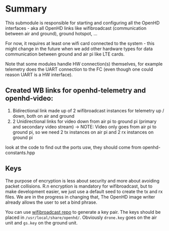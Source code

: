 # Summary

This submodule is responsible for starting and configuring all the OpenHD
interfaces - aka all OpenHD links like wifibroadcast (communication between air and ground),
ground hotspot, ...

For now, it requires at least one wifi card connected to the system - this might change in the 
future when we add other hardware types for data communication between ground and air pi
like LTE cards.

Note that some modules handle HW connection(s) themselves, for example telemetry does the UART
connection to the FC (even though one could reason UART is a HW interface).

## Created WB links for openhd-telemetry and openhd-video:
1) Bidirectional link made up of 2 wifibroadcast instances for telemetry up / down, both on air and ground
2) 2 Unidirectional links for video down from air pi to ground pi (primary and secondary video stream)
   -> NOTE: Video only goes from air pi to ground pi, so we need 2 tx instances on air pi and 2 rx instances on ground
   pi

look at the code to find out the ports usw, they should come from openhd-constants.hpp

## Keys
The purpose of encryption is less about security and more about avoiding packet collisions.
R.n encryption is mandatory for wifibroadcast, but to make development easier, we just use a default seed
to create the tx and rx files. We are in the progress in changing that, The OpenHD image writer already allows
the user to set a bind phrase.

You can use [wifibroadcast repo](https://github.com/openhd/wifibroadcast) to generate a key pair. The keys should be placed in `/usr/local/share/openhd/`. Obviously `drone.key` goes on the air unit and `gs.key` on the ground unit.
